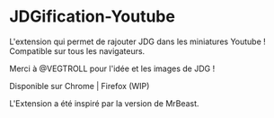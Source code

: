 # JDGification-Youtube
L'extension qui permet de rajouter JDG dans les miniatures Youtube ! 
Compatible sur tous les navigateurs.

Merci à @VEGTROLL pour l'idée et les images de JDG !

Disponible sur Chrome | Firefox (WIP)

L'Extension a été inspiré par la version de MrBeast.
